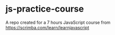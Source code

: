 # js-practice-course
A repo created for a 7 hours JavaScript course from https://scrimba.com/learn/learnjavascript
